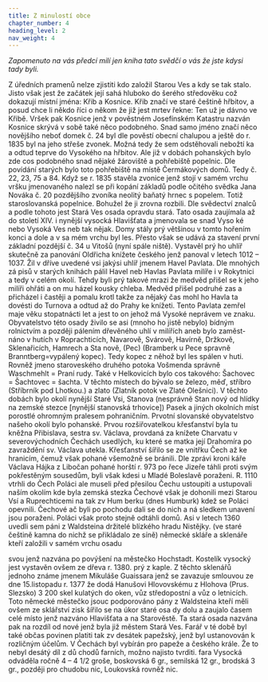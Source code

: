 ```yaml
---
title: Z minulostí obce
chapter_number: 4
heading_level: 2
nav_weight: 4
---
```



_Zapomenuto na vás předcí milí jen kniha tato svědčí o vás že jste kdysi tady byli._


Z úředních pramenů nelze zjistiti kdo založil Starou Ves a kdy se tak stalo. Jisto však jest že začátek
její sahá hluboko do šerého středověku což dokazují místní jména: Křib a Kosnice. Křib značí ve
staré češtině hřbitov, a posud chce li někdo říci o někom že již jest mrtev řekne: Ten už je dávno
ve Křibě. Vršek pak Kosnice jenž v pověstném Josefínském Katastru nazván Kosnice skrývá v sobě
také něco podobného. Snad samo jméno značí něco novějšího neboť domek č. 24 byl dle pověstí
obecní chalupou a ještě do r. 1835 byl na jeho střeše zvonek. Možná tedy že sem odstěhovali nebožtí­
ka a odtud teprve do Vysokého na hřbitov. Ale již v dobách pohanských bylo zde cos podobného
snad nějaké žároviště a pohřebiště popelnic. Dle povídání starých bylo toto pohřebiště na místě
Čermákových domů. Tedy č. 22, 23, 75 a 84. Když se r. 1835 stavěla zvonice jenž stojí v samém
vrchu vršku jmenovaného nalezl se při kopání základů podle očitého svědka Jana Nováka č. 20
pozdějšího zvoníka neolitý baňatý hrnec s popelem. Totiž staroslovanská popelnice. Bohužel že ji
zrovna rozbili. Dle svědectví znalců a podle tohoto jest Stará Ves osada opravdu stará.
Tato osada zaujímala až do století XIV. i nynější vysocká Hlavišťata a jmenovala se snad Vyso­
ké nebo Vysoká Ves neb tak nějak. Domy stály prý většinou v tomto hořením konci a dole a v sa­
mém vrchu byl les. Přesto však se udává za stavení první základní pozdější č. 34 u Vitošů (nyní
spále niště). Vystavěl prý ho uhlíř skutečně za panování Oldřicha knížete českého jenž panoval
v letech 1012 – 1037. Žil v dříve uvedené vsi jakýsi uhlíř jmenem Havel Pavlata. Dle mnohých zá­
pisů v starých knihách pálil Havel neb Havlas Pavlata milíře i v Rokytnici a tedy v celém okolí.
Tehdy byli prý takové mrazi že medvěd přišel se k jeho milíři ohřáti a on mu házel kousky chleba.
Medvěd přišel podruhé zas a přicházel i častěji a pomalu krotl takže za nějaký čas mohl ho Havla­
ta dovésti do Turnova a odtud až do Prahy ke knížeti. Tento Pavlata zemřel maje věku stopatnácti
let a jest to on jehož má Vysoké neprávem ve znaku. Obyvatelstvo této osady živilo se asi (mnoho
ho jistě nebylo) bídným rolnictvím a později pálením dřevěného uhlí v milířích aneb bylo zaměst­
náno v hutích v Roprachticích, Navarově, Svárově, Havírně, Držkově, Sklenařicích, Hamrech a Sta­
nově, (Pec) (Bramberk u Pece spravně Branntberg=vypálený kopec). Tedy kopec z něhož byl les
spálen v huti. Rovněž jmeno staroveského druhého potoka Vošmenda správně Waschmehlt = Praní
rudy. Také v Helkovicích bylo cos takového: Šachovec = Šachtovec = šachta. V těchto místech do­
bývalo se železo, měď, stříbro (Stříbrník pod Lhotkou.) a zlato (Zlatník potok ve Zlaté Olešnici).
V těchto dobách bylo okolí nynější Staré Vsi, Stanova (nesprávně Stan nový od hlídky na zemské
stezce [nynější stanovská trhovice]) Pasek a jiných okolních míst porostlé ohromným pralesem
pohraničním.
Prvotní slovanské obyvatelstvo našeho okolí bylo pohanské. Prvou rozšiřovatelkou křesťanství
byla tu kněžna Přibislava, sestra sv. Václava, provdaná za knížete Charvatu v severovýchodních
Čechách usedlých, ku které se matka její Drahomíra po zavraždění sv. Václava utekla. Křesťanství
šířilo se ze vnitřku Čech až ke hranicím, čemuž však pohané všemožně se bránili. Dle zprávi kroni­
káře Václava Hájka z Libočan pohané horští r. 973 po řece Jizeře táhli proti svým pokřestěným
sousedům, byli však kdesi u Mladé Boleslavě poraženi.
R. 1110 vtrhli do Čech Poláci ale museli před přesilou Čechu ustoupiti a ustupovali naším okolím
kde byla zemská stezka Čechové však je dohonili mezi Starou Vsí a Ruprechticemi na tak zv Hum­
berku (dnes Humburk) kdež se Poláci opevnili. Čechové ač byli po pochodu dali se do nich a ná­
sledkem unavení jsou poraženi. Poláci však proto stejně odtáhli domů.
Asi v letech 1360 uvedli sem páni z Waldsteina držitelé blízkého hradu Nistějky. (ve staré češtině
kamna do nichž se přikládalo ze síně) německé skláře a sklenáře kteří založili v samém vrchu osadu


svou jenž nazvána po povýšení na městečko Hochstadt. Kostelík vysocký jest vystavěn ovšem ze
dřeva r. 1380. prý z kaple. Z těchto sklenářů jednoho známe jmenem Mikuláše Guaissara jenž se
zavazuje smlouvou ze dne 15.listopadu r. 1377 že dodá Hanušovi Hlovovskému z Hlohova (Prus.
Slezsko) 3 200 skel kulatých do oken, vůz středopostní a vůz o letnicích. Toto německé městečko
jsouc podporováno pány z Waldsteina kteří měli ovšem ze sklářství zisk šířilo se na úkor staré osa­
dy dolu a zaujalo časem celé místo jenž nazváno Hlavišťata a na Starověstě. Ta stará osada nazvána
pak na rozdíl od nové jenž byla již městem Stará Ves.
Farář v té době byl také občas povinen platiti tak zv desátek papežský, jenž byl ustanovován
k rozličným účelům. V Čechách byl vybírán pro papeže a českého krále. Že to nebyl desátý díl z dů­
chodů farních, možno najisto tvrditi. fara Vysocká odváděla ročně 4 – 4 1/2 groše, boskovská 6 gr.,
semilská 12 gr., brodská 3 gr., později pro chudobu nic, Loukovská rovněž nic.
